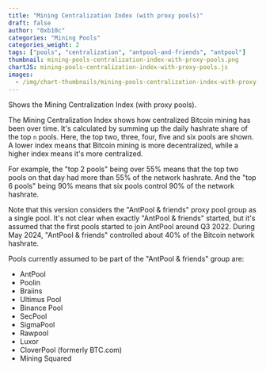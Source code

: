 ```yaml
---
title: "Mining Centralization Index (with proxy pools)"
draft: false
author: "0xb10c"
categories: "Mining Pools"
categories_weight: 2
tags: ["pools", "centralization", "antpool-and-friends", "antpool"]
thumbnail: mining-pools-centralization-index-with-proxy-pools.png
chartJS: mining-pools-centralization-index-with-proxy-pools.js
images:
  - /img/chart-thumbnails/mining-pools-centralization-index-with-proxy-pools.png
---
```


Shows the Mining Centralization Index (with proxy pools).

<!--more-->

The Mining Centralization Index shows how centralized Bitcoin mining has been over time.
It's calculated by summing up the daily hashrate share of the top `n` pools. Here, the top
two, three, four, five and six pools are shown. A lower index means that Bitcoin mining is
more decentralized, while a higher index means it's more centralized.

For example, the "top 2 pools" being over 55% means that the top two pools on that day had
more than 55% of the network hashrate. And the "top 6 pools" being 90% means that six pools
control 90% of the network hashrate.

Note that this version considers the "AntPool & friends" proxy pool group as a single pool.
It's not clear when exactly "AntPool & friends" started, but it's assumed that the first
pools started to join AntPool around Q3 2022. During May 2024, "AntPool & friends"
controlled about 40% of the Bitcoin network hashrate.

<!-- when updating this, make sure to update PROXY_POOL_GROUP_ANTPOOL too! -->
Pools currently assumed to be part of the "AntPool & friends" group are:
- AntPool
- Poolin
- Braiins
- Ultimus Pool
- Binance Pool
- SecPool
- SigmaPool
- Rawpool
- Luxor
- CloverPool (formerly BTC.com)
- Mining Squared
